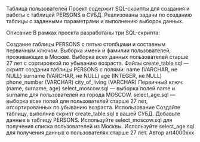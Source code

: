 Таблица пользователей
Проект содержит SQL-скрипты для создания и работы с таблицей PERSONS в СУБД. Реализованы задачи по созданию таблицы с заданными параметрами и выполнению выборок данных.

Описание
В рамках проекта разработаны три SQL-скрипта:

Создание таблицы PERSONS с пятью столбцами и составным первичным ключом.
Выборка имени и фамилии пользователей, проживающих в Москве.
Выборка всех данных пользователей старше 27 лет с сортировкой по убыванию возраста.
Файлы
create_table.sql — скрипт создания таблицы PERSONS с полями:
name (VARCHAR, не NULL)
surname (VARCHAR, не NULL)
age (INTEGER, не NULL)
phone_number (VARCHAR)
city_of_living (VARCHAR)
Первичный ключ: (name, surname, age)
select_moscow.sql — выборка полей name и surname для пользователей из города MOSCOW.
select_age.sql — выборка всех полей для пользователей старше 27 лет, отсортированных по убыванию возраста.
Использование
Создайте таблицу, выполнив скрипт create_table.sql в вашей СУБД.
Добавьте данные в таблицу PERSONS.
Используйте select_moscow.sql для получения списка пользователей из Москвы.
Используйте select_age.sql для получения данных о пользователях старше 27 лет.
Автор
art4000xxx
